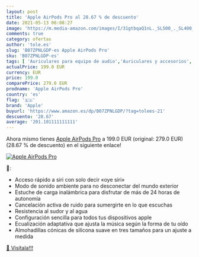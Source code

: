 ```yaml
---
layout: post
title: 'Apple AirPods Pro al 28.67 % de descuento'
date: 2021-05-13 06:08:27
image: 'https://m.media-amazon.com/images/I/31gtbqaQ1nL._SL500_._SL400_.jpg'
comments: true
category: ofertas
author: 'tole.es'
slug: 'B07ZPNLGDP-es Apple AirPods Pro'
sku: 'B07ZPNLGDP-es'
tags: [ 'Auriculares para equipo de audio','Auriculares y accesorios','Electrónica','apple', ]
actualPrice: 199.0 EUR
currency: EUR
price: 199.0
comparePrice: 279.0 EUR
prodname: 'Apple AirPods Pro'
country: 'es'
flag: '🇪🇸'
brand: 'Apple'
buyurl: 'https://www.amazon.es/dp/B07ZPNLGDP/?tag=tolees-21'
descuento: '28.67'
average: '201.101111111111'
---
```


Ahora mismo tienes [Apple AirPods Pro](https://www.amazon.es/dp/B07ZPNLGDP/?tag=tolees-21) a 199.0 EUR (original: 279.0 EUR) (28.67 %  de descuento) en el siguiente enlace!

[![Apple AirPods Pro](https://m.media-amazon.com/images/I/31gtbqaQ1nL._SL500_._SL400_.jpg)](https://www.amazon.es/dp/B07ZPNLGDP/?tag=tolees-21)

🔎:

- Acceso rápido a siri con solo decir «oye siri»
- Modo de sonido ambiente para no desconectar del mundo exterior
- Estuche de carga inalámbrica para disfrutar de más de 24 horas de autonomía
- Cancelación activa de ruido para sumergirte en lo que escuchas
- Resistencia al sudor y al agua
- Configuración sencilla para todos tus dispositivos apple
- Ecualización adaptativa que ajusta la música según la forma de tu oído
- Almohadillas cónicas de silicona suave en tres tamaños para un ajuste a medida

[🛒 Visítala!!!](https://www.amazon.es/dp/B07ZPNLGDP/?tag=tolees-21)
